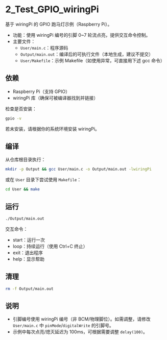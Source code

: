 # 2_Test_GPIO_wiringPi

基于 wiringPi 的 GPIO 跑马灯示例（Raspberry Pi）。

- 功能：使用 wiringPi 编号的引脚 0~7 轮流点亮，提供交互命令控制。
- 主要文件：
  - `User/main.c`：程序源码
  - `Output/main.out`：编译后的可执行文件（本地生成，建议不提交）
  - `User/Makefile`：示例 Makefile（如使用异常，可直接用下述 gcc 命令）

## 依赖

- Raspberry Pi（支持 GPIO）
- wiringPi 库（确保可被编译器找到并链接）

检查是否安装：
```bash
gpio -v
```
若未安装，请根据你的系统环境安装 wiringPi。

## 编译

从仓库根目录执行：
```bash
mkdir -p Output && gcc User/main.c -o Output/main.out -lwiringPi
```

或在 `User` 目录下尝试使用 `Makefile`：
```bash
cd User && make
```

## 运行

```bash
./Output/main.out
```

交互命令：
- start：运行一次
- loop：持续运行（使用 Ctrl+C 终止）
- exit：退出程序
- help：显示帮助

## 清理

```bash
rm -f Output/main.out
```

## 说明

- 引脚编号使用 wiringPi 编号（非 BCM/物理脚位）。如需调整，请修改 `User/main.c` 中 `pinMode`/`digitalWrite` 的引脚号。
- 示例中每次点亮/熄灭延迟为 100ms，可根据需要调整 `delay(100)`。

